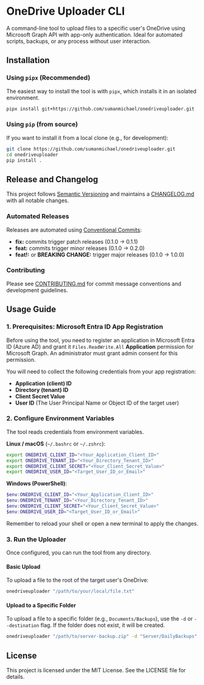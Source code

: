 # OneDrive Uploader CLI

A command-line tool to upload files to a specific user's OneDrive using Microsoft Graph API with app-only authentication. Ideal for automated scripts, backups, or any process without user interaction.

## Installation

### Using `pipx` (Recommended)

The easiest way to install the tool is with `pipx`, which installs it in an isolated environment.

```sh
pipx install git+https://github.com/sumanmichael/onedriveuploader.git
```

### Using `pip` (from source)

If you want to install it from a local clone (e.g., for development):

```sh
git clone https://github.com/sumanmichael/onedriveuploader.git
cd onedriveuploader
pip install .
```

## Release and Changelog

This project follows [Semantic Versioning](https://semver.org/) and maintains a [CHANGELOG.md](CHANGELOG.md) with all notable changes.

### Automated Releases

Releases are automated using [Conventional Commits](https://www.conventionalcommits.org/):

- **fix:** commits trigger patch releases (0.1.0 → 0.1.1)
- **feat:** commits trigger minor releases (0.1.0 → 0.2.0)
- **feat!:** or **BREAKING CHANGE:** trigger major releases (0.1.0 → 1.0.0)

### Contributing

Please see [CONTRIBUTING.md](CONTRIBUTING.md) for commit message conventions and development guidelines.

## Usage Guide

### 1. Prerequisites: Microsoft Entra ID App Registration

Before using the tool, you need to register an application in Microsoft Entra ID (Azure AD) and grant it `Files.ReadWrite.All` **Application** permission for Microsoft Graph. An administrator must grant admin consent for this permission.

You will need to collect the following credentials from your app registration:

- **Application (client) ID**
- **Directory (tenant) ID**
- **Client Secret Value**
- **User ID** (The User Principal Name or Object ID of the target user)

### 2. Configure Environment Variables

The tool reads credentials from environment variables.

**Linux / macOS** (`~/.bashrc` or `~/.zshrc`):

```sh
export ONEDRIVE_CLIENT_ID="<Your_Application_Client_ID>"
export ONEDRIVE_TENANT_ID="<Your_Directory_Tenant_ID>"
export ONEDRIVE_CLIENT_SECRET="<Your_Client_Secret_Value>"
export ONEDRIVE_USER_ID="<Target_User_ID_or_Email>"
```

**Windows (PowerShell)**:

```powershell
$env:ONEDRIVE_CLIENT_ID="<Your_Application_Client_ID>"
$env:ONEDRIVE_TENANT_ID="<Your_Directory_Tenant_ID>"
$env:ONEDRIVE_CLIENT_SECRET="<Your_Client_Secret_Value>"
$env:ONEDRIVE_USER_ID="<Target_User_ID_or_Email>"
```

Remember to reload your shell or open a new terminal to apply the changes.

### 3. Run the Uploader

Once configured, you can run the tool from any directory.

#### Basic Upload

To upload a file to the root of the target user's OneDrive:

```sh
onedriveuploader "/path/to/your/local/file.txt"
```

#### Upload to a Specific Folder

To upload a file to a specific folder (e.g., `Documents/Backups`), use the `-d` or `--destination` flag. If the folder does not exist, it will be created.

```sh
onedriveuploader "/path/to/server-backup.zip" -d "Server/DailyBackups"
```

## License

This project is licensed under the MIT License. See the LICENSE file for details.
